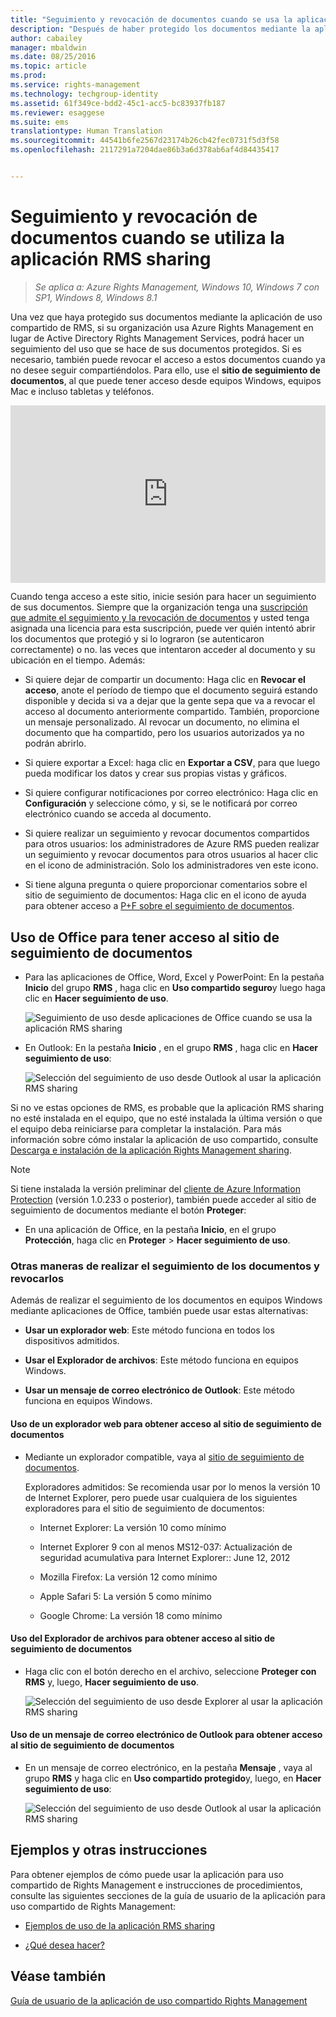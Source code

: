 ```yaml
---
title: "Seguimiento y revocación de documentos cuando se usa la aplicación RMS sharing | Azure RMS"
description: "Después de haber protegido los documentos mediante la aplicación RMS sharing, puede realizar el seguimiento de cuántas personas usan tales documentos protegidos. Si es necesario, también puede revocar el acceso a estos documentos cuando ya no desee seguir compartiéndolos."
author: cabailey
manager: mbaldwin
ms.date: 08/25/2016
ms.topic: article
ms.prod: 
ms.service: rights-management
ms.technology: techgroup-identity
ms.assetid: 61f349ce-bdd2-45c1-acc5-bc83937fb187
ms.reviewer: esaggese
ms.suite: ems
translationtype: Human Translation
ms.sourcegitcommit: 44541b6fe2567d23174b26cb42fec0731f5d3f58
ms.openlocfilehash: 2117291a7204dae86b3a6d378ab6af4d84435417


---
```


# Seguimiento y revocación de documentos cuando se utiliza la aplicación RMS sharing

>*Se aplica a: Azure Rights Management, Windows 10, Windows 7 con SP1, Windows 8, Windows 8.1*

Una vez que haya protegido sus documentos mediante la aplicación de uso compartido de RMS, si su organización usa Azure Rights Management en lugar de Active Directory Rights Management Services, podrá hacer un seguimiento del uso que se hace de sus documentos protegidos. Si es necesario, también puede revocar el acceso a estos documentos cuando ya no desee seguir compartiéndolos. Para ello, use el **sitio de seguimiento de documentos**, al que puede tener acceso desde equipos Windows, equipos Mac e incluso tabletas y teléfonos.

<div style="padding-top: 56.25%; position: relative; width: 100%;">
<iframe style="position: absolute;top: 0;left: 0;right: 0;bottom: 0;" width="100%" height="100%" src="https://channel9.msdn.com/Series/Information-Protection/Azure-RMS-Document-Tracking-and-Revocation/player" frameborder="0" allowfullscreen></iframe>
</div>

Cuando tenga acceso a este sitio, inicie sesión para hacer un seguimiento de sus documentos. Siempre que la organización tenga una [suscripción que admite el seguimiento y la revocación de documentos](https://technet.microsoft.com/dn858608.aspx) y usted tenga asignada una licencia para esta suscripción, puede ver quién intentó abrir los documentos que protegió y si lo lograron (se autenticaron correctamente) o no. las veces que intentaron acceder al documento y su ubicación en el tiempo. Además:

-   Si quiere dejar de compartir un documento: Haga clic en **Revocar el acceso**, anote el período de tiempo que el documento seguirá estando disponible y decida si va a dejar que la gente sepa que va a revocar el acceso al documento anteriormente compartido. También, proporcione un mensaje personalizado. Al revocar un documento, no elimina el documento que ha compartido, pero los usuarios autorizados ya no podrán abrirlo.

-   Si quiere exportar a Excel: haga clic en **Exportar a CSV**, para que luego pueda modificar los datos y crear sus propias vistas y gráficos.

-   Si quiere configurar notificaciones por correo electrónico: Haga clic en **Configuración** y seleccione cómo, y si, se le notificará por correo electrónico cuando se acceda al documento.

- Si quiere realizar un seguimiento y revocar documentos compartidos para otros usuarios: los administradores de Azure RMS pueden realizar un seguimiento y revocar documentos para otros usuarios al hacer clic en el icono de administración. Solo los administradores ven este icono.

-   Si tiene alguna pregunta o quiere proporcionar comentarios sobre el sitio de seguimiento de documentos: Haga clic en el icono de ayuda para obtener acceso a [P+F sobre el seguimiento de documentos](http://go.microsoft.com/fwlink/?LinkId=523977).

## Uso de Office para tener acceso al sitio de seguimiento de documentos

-   Para las aplicaciones de Office, Word, Excel y PowerPoint: En la pestaña **Inicio** del grupo **RMS** , haga clic en **Uso compartido seguro**y luego haga clic en **Hacer seguimiento de uso**.

    ![Seguimiento de uso desde aplicaciones de Office cuando se usa la aplicación RMS sharing ](../media/ADRMS_MSRMSApp_OfficeToolbarTrackUsage.png)

-   En Outlook: En la pestaña **Inicio** , en el grupo  **RMS** , haga clic en **Hacer seguimiento de uso**:

    ![Selección del seguimiento de uso desde Outlook al usar la aplicación RMS sharing ](../media/ADRMS_MSRMSApp_OutlookTrackUsage.png)

Si no ve estas opciones de RMS, es probable que la aplicación RMS sharing no esté instalada en el equipo, que no esté instalada la última versión o que el equipo deba reiniciarse para completar la instalación. Para más información sobre cómo instalar la aplicación de uso compartido, consulte [Descarga e instalación de la aplicación Rights Management sharing](install-sharing-app.md).

> [!NOTE] 
> Si tiene instalada la versión preliminar del [cliente de Azure Information Protection](../information-protection/info-protect-client.md) (versión 1.0.233 o posterior), también puede acceder al sitio de seguimiento de documentos mediante el botón **Proteger**: 
> 
> - En una aplicación de Office, en la pestaña **Inicio**, en el grupo **Protección**, haga clic en **Proteger** > **Hacer seguimiento de uso**. 

### Otras maneras de realizar el seguimiento de los documentos y revocarlos
Además de realizar el seguimiento de los documentos en equipos Windows mediante aplicaciones de Office, también puede usar estas alternativas:

-   **Usar un explorador web**: Este método funciona en todos los dispositivos admitidos.

-   **Usar el Explorador de archivos**: Este método funciona en equipos Windows.

-   **Usar un mensaje de correo electrónico de Outlook**: Este método funciona en equipos Windows.

#### Uso de un explorador web para obtener acceso al sitio de seguimiento de documentos

-   Mediante un explorador compatible, vaya al [sitio de seguimiento de documentos](http://go.microsoft.com/fwlink/?LinkId=529562).

    Exploradores admitidos: Se recomienda usar por lo menos la versión 10 de Internet Explorer, pero puede usar cualquiera de los siguientes exploradores para el sitio de seguimiento de documentos:

    -   Internet Explorer: La versión 10 como mínimo

    -   Internet Explorer 9 con al menos MS12-037: Actualización de seguridad acumulativa para Internet Explorer:: June 12, 2012

    -   Mozilla Firefox: La versión 12 como mínimo

    -   Apple Safari 5: La versión 5 como mínimo

    -   Google Chrome: La versión 18 como mínimo

#### Uso del Explorador de archivos para obtener acceso al sitio de seguimiento de documentos

-   Haga clic con el botón derecho en el archivo, seleccione **Proteger con RMS** y, luego, **Hacer seguimiento de uso**.

    ![Selección del seguimiento de uso desde Explorer al usar la aplicación RMS sharing](../media/ADRMS_MSRMSApp_ExplorerTrackUsage.png)

#### Uso de un mensaje de correo electrónico de Outlook para obtener acceso al sitio de seguimiento de documentos

-   En un mensaje de correo electrónico, en la pestaña **Mensaje** , vaya al grupo  **RMS** y haga clic en **Uso compartido protegido**y, luego, en **Hacer seguimiento de uso**:

    ![Selección del seguimiento de uso desde Outlook al usar la aplicación RMS sharing](../media/ADRMS_MSRMSApp_OutlookMessageTrackUsage.png)

## Ejemplos y otras instrucciones
Para obtener ejemplos de cómo puede usar la aplicación para uso compartido de Rights Management e instrucciones de procedimientos, consulte las siguientes secciones de la guía de usuario de la aplicación para uso compartido de Rights Management:

-   [Ejemplos de uso de la aplicación RMS sharing](sharing-app-user-guide.md#examples-for-using-the-rms-sharing-application)

-   [¿Qué desea hacer?](sharing-app-user-guide.md#what-do-you-want-to-do)

## Véase también
[Guía de usuario de la aplicación de uso compartido Rights Management](sharing-app-user-guide.md)



<!--HONumber=Aug16_HO4-->


